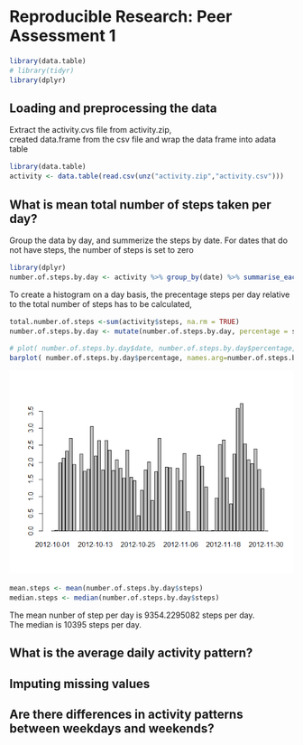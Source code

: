 # Reproducible Research: Peer Assessment 1


```r
library(data.table)
# library(tidyr)
library(dplyr)
```
## Loading and preprocessing the data

Extract the activity.cvs file from activity.zip,  
created data.frame from the csv file and wrap the data frame into adata table

```r
library(data.table)
activity <- data.table(read.csv(unz("activity.zip","activity.csv")))
```

## What is mean total number of steps taken per day?

Group the data by day, and summerize the steps by date. 
For dates that do not have steps, the number of steps is set to zero

```r
library(dplyr)
number.of.steps.by.day <- activity %>% group_by(date) %>% summarise_each(funs(sum(., na.rm = TRUE)), steps)
```

To create a histogram on a day basis, the precentage steps per day relative to the total number of steps has to be calculated, 

```r
total.number.of.steps <-sum(activity$steps, na.rm = TRUE)
number.of.steps.by.day <- mutate(number.of.steps.by.day, percentage = steps / total.number.of.steps * 100)
```


```r
# plot( number.of.steps.by.day$date, number.of.steps.by.day$percentage, type="h")
barplot( number.of.steps.by.day$percentage, names.arg=number.of.steps.by.day$date)
```

![](PA1_template_files/figure-html/unnamed-chunk-3-1.png) 


```r
mean.steps <- mean(number.of.steps.by.day$steps)
median.steps <- median(number.of.steps.by.day$steps)
```
The mean nunber of step per day is 9354.2295082 steps per day.  
The median is 10395 steps per day.




## What is the average daily activity pattern?



## Imputing missing values



## Are there differences in activity patterns between weekdays and weekends?
